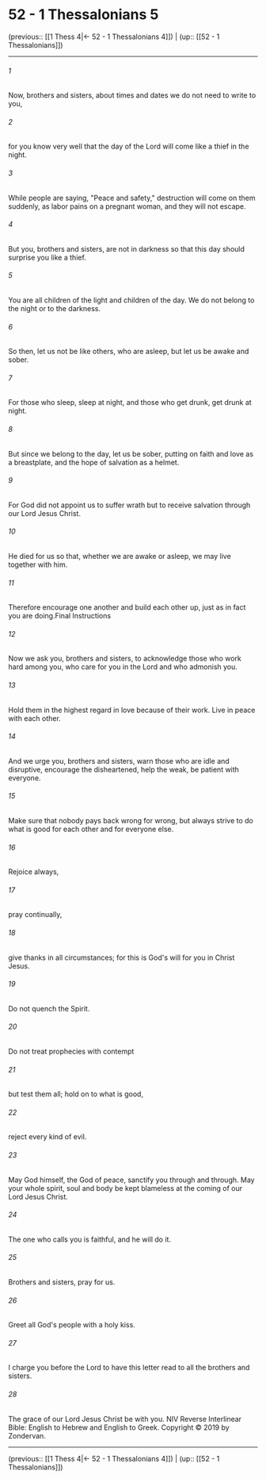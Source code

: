# 52 - 1 Thessalonians 5

(previous:: [[1 Thess 4|← 52 - 1 Thessalonians 4]]) | (up:: [[52 - 1 Thessalonians]])

***


###### 1 
Now, brothers and sisters, about times and dates we do not need to write to you, 

###### 2 
for you know very well that the day of the Lord will come like a thief in the night. 

###### 3 
While people are saying, "Peace and safety," destruction will come on them suddenly, as labor pains on a pregnant woman, and they will not escape. 

###### 4 
But you, brothers and sisters, are not in darkness so that this day should surprise you like a thief. 

###### 5 
You are all children of the light and children of the day. We do not belong to the night or to the darkness. 

###### 6 
So then, let us not be like others, who are asleep, but let us be awake and sober. 

###### 7 
For those who sleep, sleep at night, and those who get drunk, get drunk at night. 

###### 8 
But since we belong to the day, let us be sober, putting on faith and love as a breastplate, and the hope of salvation as a helmet. 

###### 9 
For God did not appoint us to suffer wrath but to receive salvation through our Lord Jesus Christ. 

###### 10 
He died for us so that, whether we are awake or asleep, we may live together with him. 

###### 11 
Therefore encourage one another and build each other up, just as in fact you are doing.Final Instructions 

###### 12 
Now we ask you, brothers and sisters, to acknowledge those who work hard among you, who care for you in the Lord and who admonish you. 

###### 13 
Hold them in the highest regard in love because of their work. Live in peace with each other. 

###### 14 
And we urge you, brothers and sisters, warn those who are idle and disruptive, encourage the disheartened, help the weak, be patient with everyone. 

###### 15 
Make sure that nobody pays back wrong for wrong, but always strive to do what is good for each other and for everyone else. 

###### 16 
Rejoice always, 

###### 17 
pray continually, 

###### 18 
give thanks in all circumstances; for this is God's will for you in Christ Jesus. 

###### 19 
Do not quench the Spirit. 

###### 20 
Do not treat prophecies with contempt 

###### 21 
but test them all; hold on to what is good, 

###### 22 
reject every kind of evil. 

###### 23 
May God himself, the God of peace, sanctify you through and through. May your whole spirit, soul and body be kept blameless at the coming of our Lord Jesus Christ. 

###### 24 
The one who calls you is faithful, and he will do it. 

###### 25 
Brothers and sisters, pray for us. 

###### 26 
Greet all God's people with a holy kiss. 

###### 27 
I charge you before the Lord to have this letter read to all the brothers and sisters. 

###### 28 
The grace of our Lord Jesus Christ be with you. NIV Reverse Interlinear Bible: English to Hebrew and English to Greek. Copyright © 2019 by Zondervan.

***

(previous:: [[1 Thess 4|← 52 - 1 Thessalonians 4]]) | (up:: [[52 - 1 Thessalonians]])
